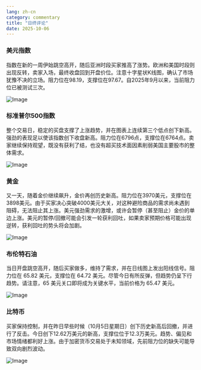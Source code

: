 ```yaml
---
lang: zh-cn
category: commentary
title: "日终评论"
date: 2025-10-06
---
```


### 美元指数

指数在新的一周伊始跳空高开，随后亚洲时段买家推高了涨势。欧洲和美国时段则出现反转，卖家入场，最终收盘回到开盘价位。注意十字星状K线图，确认了市场犹豫不决的立场。阻力位在98.19，支撑位在97.67。自2025年9月以来，当前阻力位已被测试三次。

![Image](https://markleighedu.github.io/img/Oct-2025/06-Oct-2025/usdindex.jpg)

### 标准普尔500指数

整个交易日，稳定的买盘支撑了上涨趋势，并在图表上连续第三个低点创下新高。强劲的表现足以使该指数创下收盘新高。阻力位在6796点，支撑位在6764点。卖家继续保持观望，既没有获利了结，也没有超买技术面因素削弱美国主要股市的整体需求。

![Image](https://markleighedu.github.io/img/Oct-2025/06-Oct-2025/sp500.jpg)

### 黄金

又一天，随着金价继续飙升，金价再创历史新高。阻力位在3970美元，支撑位在3898美元。由于买家决心突破4000美元大关，对这种避险商品的需求尚未遇到阻碍，无法阻止其上涨。美元强劲需求的激增，或许会暂停（甚至阻止）金价的单边上涨。美元的暂停/回撤可能会引发一轮获利回吐，如果卖家预期价格可能出现逆转，获利回吐的势头将会加剧。

![Image](https://markleighedu.github.io/img/Oct-2025/06-Oct-2025/gold.jpg)

### 布伦特石油

当日开盘跳空高开，随后买家做多，维持了需求，并在日线图上发出阳线信号。阻力位在 65.82 美元，支撑位在 64.72 美元。尽管今日有所反弹，但趋势仍呈下行趋势。请注意，65 美元关口即将成为关键水平，当前价格为 65.47 美元。

![Image](https://markleighedu.github.io/img/Oct-2025/06-Oct-2025/brentoil.jpg)

### 比特币

买家保持控制，并在昨日早些时候（10月5日星期日）创下历史新高后回撤，并进行了反击。今日创下12.62万美元的新高，支撑位位于12.3万美元。趋势、偏见和市场情绪都利好上涨。由于加密货币交易处于未知领域，先前阻力位的缺失可能导致双向剧烈波动。

![Image](https://markleighedu.github.io/img/Oct-2025/06-Oct-2025/bitcoin.jpg)

